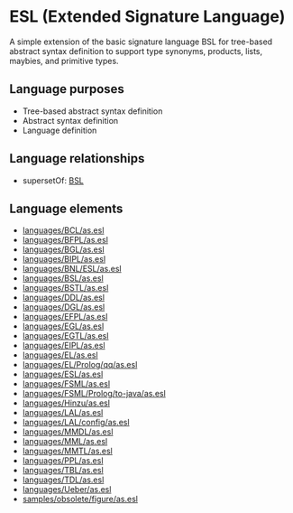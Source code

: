 # ESL (Extended Signature Language)
A simple extension of the basic signature language BSL for tree-based abstract syntax definition to support type synonyms, products, lists, maybies, and primitive types.
## Language purposes
* Tree-based abstract syntax definition
* Abstract syntax definition
* Language definition

## Language relationships
* supersetOf: [BSL](bsl.html)

## Language elements
* [languages/BCL/as.esl](https://github.com/softlang/yas/blob/master/languages/BCL/as.esl)
* [languages/BFPL/as.esl](https://github.com/softlang/yas/blob/master/languages/BFPL/as.esl)
* [languages/BGL/as.esl](https://github.com/softlang/yas/blob/master/languages/BGL/as.esl)
* [languages/BIPL/as.esl](https://github.com/softlang/yas/blob/master/languages/BIPL/as.esl)
* [languages/BNL/ESL/as.esl](https://github.com/softlang/yas/blob/master/languages/BNL/ESL/as.esl)
* [languages/BSL/as.esl](https://github.com/softlang/yas/blob/master/languages/BSL/as.esl)
* [languages/BSTL/as.esl](https://github.com/softlang/yas/blob/master/languages/BSTL/as.esl)
* [languages/DDL/as.esl](https://github.com/softlang/yas/blob/master/languages/DDL/as.esl)
* [languages/DGL/as.esl](https://github.com/softlang/yas/blob/master/languages/DGL/as.esl)
* [languages/EFPL/as.esl](https://github.com/softlang/yas/blob/master/languages/EFPL/as.esl)
* [languages/EGL/as.esl](https://github.com/softlang/yas/blob/master/languages/EGL/as.esl)
* [languages/EGTL/as.esl](https://github.com/softlang/yas/blob/master/languages/EGTL/as.esl)
* [languages/EIPL/as.esl](https://github.com/softlang/yas/blob/master/languages/EIPL/as.esl)
* [languages/EL/as.esl](https://github.com/softlang/yas/blob/master/languages/EL/as.esl)
* [languages/EL/Prolog/qq/as.esl](https://github.com/softlang/yas/blob/master/languages/EL/Prolog/qq/as.esl)
* [languages/ESL/as.esl](https://github.com/softlang/yas/blob/master/languages/ESL/as.esl)
* [languages/FSML/as.esl](https://github.com/softlang/yas/blob/master/languages/FSML/as.esl)
* [languages/FSML/Prolog/to-java/as.esl](https://github.com/softlang/yas/blob/master/languages/FSML/Prolog/to-java/as.esl)
* [languages/Hinzu/as.esl](https://github.com/softlang/yas/blob/master/languages/Hinzu/as.esl)
* [languages/LAL/as.esl](https://github.com/softlang/yas/blob/master/languages/LAL/as.esl)
* [languages/LAL/config/as.esl](https://github.com/softlang/yas/blob/master/languages/LAL/config/as.esl)
* [languages/MMDL/as.esl](https://github.com/softlang/yas/blob/master/languages/MMDL/as.esl)
* [languages/MML/as.esl](https://github.com/softlang/yas/blob/master/languages/MML/as.esl)
* [languages/MMTL/as.esl](https://github.com/softlang/yas/blob/master/languages/MMTL/as.esl)
* [languages/PPL/as.esl](https://github.com/softlang/yas/blob/master/languages/PPL/as.esl)
* [languages/TBL/as.esl](https://github.com/softlang/yas/blob/master/languages/TBL/as.esl)
* [languages/TDL/as.esl](https://github.com/softlang/yas/blob/master/languages/TDL/as.esl)
* [languages/Ueber/as.esl](https://github.com/softlang/yas/blob/master/languages/Ueber/as.esl)
* [samples/obsolete/figure/as.esl](https://github.com/softlang/yas/blob/master/samples/obsolete/figure/as.esl)
